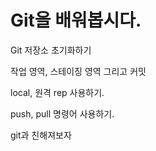 # Git을 배워봅시다.

Git 저장소 초기화하기

작업 영역, 스테이징 영역 그리고 커밋

local, 원격 rep 사용하기.

push, pull 명령어 사용하기.

git과 친해져보자
